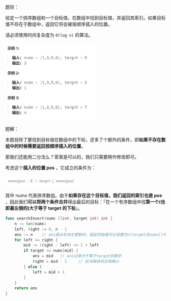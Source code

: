 题目：

给定一个排序数组和一个目标值，在数组中找到目标值，并返回其索引。如果目标值不存在于数组中，返回它将会被按顺序插入的位置。

请必须使用时间复杂度为 `O(log n)` 的算法。

<img src="35.搜索插入位置.assets/image-20230929110347618.png" alt="image-20230929110347618" style="zoom: 67%;" />

题解：

本题目除了要找到目标值在数组中的下标，还多了个额外的条件，即**如果不存在数组中的时候需要返回按顺序插入的位置**。

那我们还能用二分法么？答案是可以的，我们只需要稍作修改即可。

考虑这个**插入的位置 pos** ，它成立的条件为：

<img src="35.搜索插入位置.assets/image-20230929110528682.png" alt="image-20230929110528682" style="zoom: 67%;" />

其中 nums 代表排序数组。由于**如果存在这个目标值，我们返回的索引也是 pos** ，因此我们**可以将两个条件合并**得出最后的目标：「在一个有序数组中找**第一个(也即最左侧的)大于等于 target 的下标**」。

```go
func searchInsert(nums []int, target int) int {
    n := len(nums)
    left, right := 0, n - 1
    ans := n    // ans是从右向左更新的，因此初始值可以设置为n(target比nums[]中所有数字都大时，就需要向 len(nums) 位置插入target)
    for left <= right {
        mid := (right - left) >> 1 + left
        if target <= nums[mid] {
            ans = mid   // ans记录大于等于target的数字
            right = mid - 1		// 区间继续向左侧缩小
        } else {
            left = mid + 1
        }
    }
    return ans
}
```

